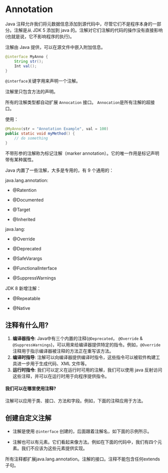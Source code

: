 # Annotation

Java 注释允许我们将元数据信息添加到源代码中，尽管它们不是程序本身的一部分。注解是从 JDK 5 添加到 java 的。注解对它们注解的代码的操作没有直接影响\(也就是说，它不影响程序的执行\)。

注解由 Java 提供，可以在源文件中嵌入附加信息。

```java
@interface MyAnno {
    String str();
    Int val();
}
```

`@interface`关键字用来声明一个注解。

注解里只包含方法的声明。

所有的注解类型都自动扩展 `Annocation` 接口。 `Annocation`是所有注解的超接口。

使用：

```java
@MyAnno(str = "Annotation Example", val = 100)
public static void myMethod() {
    // do something
}
```

不带形参的注解称为标记注解（marker annotation）。它的唯一作用是标记声明带有某种属性。

Java 内置了一些注解，大多是专用的，有 9 个通用的：

java.lang.annotation:

* @Ratention

* @Documented

* @Target

* @Inherited

java.lang:

* @Override

* @Deprecated

* @SafeVarargs

* @FunctionalInterface

* @SuppressWarnings

JDK 8 新增注解：

* @Repeatable

* @Native

## 注释有什么用?

1. **编译器指令**: Java中有三个内置的注释\(`@Deprecated`， `@Override` & `@SuppressWarnings`\)，可以用来给编译器提供特定的指令。例如，`@Override`注释用于指示编译器被注释的方法正在重写该方法。
2. **编译时指导**: 注解可以向编译器提供编译时指令，这些指令可以被软件构建工具进一步用于生成代码、XML 文件等。
3. **运行时指令**: 我们可以定义在运行时可用的注解，我们可以使用 java 反射访问这些注释，并可以在运行时用于向程序提供指令。

#### 我们可以在哪里使用注释?

注解可以应用于类、接口、方法和字段。例如，下面的注释应用于方法。

## 创建自定义注解

* 注解是使用 `@interface` 创建的，后面跟着注解名，如下面的示例所示。

* 注解也可以有元素。它们看起来像方法。例如在下面的代码中，我们有四个元素。我们不应该为这些元素提供实现。

所有注释都扩展java.lang.annotation。注解的接口。注释不能包含任何extends子句。

